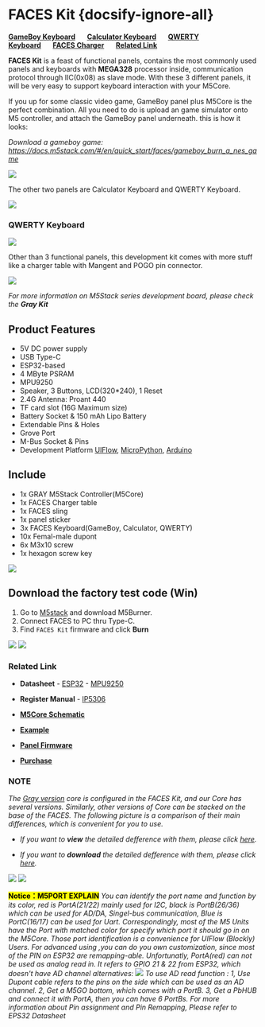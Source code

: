 # FACES Kit {docsify-ignore-all}

**[GameBoy Keyboard](#gameBoy-keyboard)**&nbsp;&nbsp;&nbsp;&nbsp;&nbsp;&nbsp;**[Calculator Keyboard](#calculator-keyboard)**&nbsp;&nbsp;&nbsp;&nbsp;&nbsp;&nbsp;**[QWERTY Keyboard](#qeerty-keyboard)**&nbsp;&nbsp;&nbsp;&nbsp;&nbsp;&nbsp;**[FACES Charger](#faces-charger)**&nbsp;&nbsp;&nbsp;&nbsp;&nbsp;&nbsp;**[Related Link](#Related-Link)**

**FACES Kit** is a feast of functional panels, contains the most commonly used panels and keyboards with **MEGA328** processor inside, communication protocol through IIC(0x08) as slave mode. With these 3 different panels, it will be very easy to support keyboard interaction with your M5Core.

If you up for some classic video game, GameBoy panel plus M5Core is the perfect combination. All you need to do is upload an game simulator onto M5 controller, and attach the GameBoy panel underneath. this is how it looks:

*Download a gameboy game: https://docs.m5stack.com/#/en/quick_start/faces/gameboy_burn_a_nes_game*

<img src="assets/img/product_pics/core/faces_kit/gameboy_01.png">

The other two panels are Calculator Keyboard and QWERTY Keyboard.

<img src="assets/img/product_pics/core/faces_kit/calculator.png">

### QWERTY Keyboard

<img src="assets/img/product_pics/core/faces_kit/qwerty.png">

Other than 3 functional panels, this development kit comes with more stuff like a charger table with Mangent and POGO pin connector.

<img src="assets/img/product_pics/core/faces_kit/charger.png">

*For more information on M5Stack series development board, please check the **Gray Kit***

## Product Features

- 5V DC power supply
- USB Type-C
- ESP32-based
- 4 MByte PSRAM
- MPU9250
- Speaker, 3 Buttons, LCD(320*240), 1 Reset
- 2.4G Antenna: Proant 440
- TF card slot (16G Maximum size)
- Battery Socket & 150 mAh Lipo Battery
- Extendable Pins & Holes
- Grove Port
- M-Bus Socket & Pins
- Development Platform [UIFlow](http://flow.m5stack.com), [MicroPython](http://micropython.org/), [Arduino](http://www.arduino.cc)

## Include

- 1x GRAY M5Stack Controller(M5Core)
- 1x FACES Charger table
- 1x FACES sling
- 1x panel sticker
- 3x FACES Keyboard(GameBoy, Calculator, QWERTY)
- 10x Femal-male dupont
- 6x M3x10 screw
- 1x hexagon screw key

<img src="assets/img/product_pics/core/faces_kit/faces_kit.png">

## Download the factory test code (Win)

1. Go to [M5stack](https://m5stack.com/download) and download  M5Burner.
2. Connect FACES to PC thru Type-C.
3. Find `FACES Kit` firmware and click **Burn**

<img src="assets/img/product_pics/core/faces_kit/download_faces_firmware_01.png">

<img src="assets/img/product_pics/core/faces_kit/download_faces_firmware_02.png">


### Related Link

-  **Datasheet** - [ESP32](https://www.espressif.com/sites/default/files/documentation/esp32_datasheet_cn.pdf) - [MPU9250](https://www.invensense.com/download-pdf/mpu-9250-datasheet/)

- **Register Manual** - [IP5306](https://github.com/m5stack/M5-Schematic/blob/master/Core/IIC_IP5306_REG_V1.4.pdf)

- **[M5Core Schematic](https://github.com/m5stack/M5-Schematic/blob/master/Core/Basic/M5-Core-Schematic(20171206).pdf)**

- **[Example](https://github.com/m5stack/M5Stack/tree/master/examples/Modules/FACES)**

- **[Panel Firmware](https://github.com/m5stack/FACES-Firmware)**

- **[Purchase](https://www.aliexpress.com/item/M5Stack-NEW-Offer-ESP32-Open-Source-Faces-Pocket-Computer-with-Keyboard-Gameboy-Calculator-for-Micropython-Arduino/32843973578.html?gps-id=pcStoreJustForYou&scm=1007.23125.122752.0&scm_id=1007.23125.122752.0&scm-url=1007.23125.122752.0&pvid=76f21b54-ba10-40cd-86f9-4bf4f522a9a9&spm=a2g1y.12024536.smartJustForYou_39076158.14)**

### NOTE

*The [Gray version](zh_CN/core/gray) core is configured in the FACES Kit, and our Core has several versions. Similarly, other versions of Core can be stacked on the base of the FACES. The following picture is a comparison of their main differences, which is convenient for you to use.*

- *If you want to **view** the detailed defference with them, please click [here](https://github.com/m5stack/M5-Schematic/blob/master/Core/hardware_difference_between_cores.md).*

- *If you want to **download** the detailed defference with them, please click [here](https://github.com/m5stack/M5-Schematic/blob/master/Core/M5%20Core%20Detailed%20Comparison.xlsx).*

<!-- <img src="assets/img/product_pics/core/core_comparison_04.png"> -->

<img src="https://m5stack.oss-cn-shenzhen.aliyuncs.com/image/m5-docs_table/core_comparison/core_main_comparison_04_en.png">

<img src="https://m5stack.oss-cn-shenzhen.aliyuncs.com/image/m5-docs_table/core_comparison/core_main_comparison_05_en.png">


**<mark>Notice：M5PORT EXPLAIN</mark>**
*You can identify the port name and function by its color, red is PortA(21/22) mainly used for I2C, black is PortB(26/36) which can be used for AD/DA, Singel-bus communication, Blue is PortC(16/17) can be used for Uart. Correspondingly, most of the M5 Units have the Port with matched color for specify which port it should go in on the M5Core. 
Those port identification is a convenience for UIFlow (Blockly)  Users. For advanced using ,you can do you own customization, since most of the PIN on ESP32 are remapping-able.
Unfortunatly, PortA(red) can not be used as analog read in. It refers to GPIO 21 & 22 from ESP32, which doesn't have AD channel alternatives: 
<img src="assets/img/product_pics/core/basic/basic_notice_01.jpg">
To use AD read function : 
1, Use Dupont cable refers to the pins on the side which can be used as an AD channel.
2, Get a M5GO bottom, which comes with a PortB.
3, Get a PbHUB and connect it with PortA, then you can have 6 PortBs.
For more information about Pin assignment and Pin Remapping, Please refer to EPS32 Datasheet*
